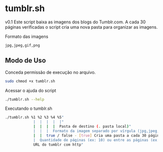 tumblr.sh
=========

v0.1
Este script baixa as imagens dos blogs do Tumblr.com.
A cada 30 páginas verificadas o script cria uma nova pasta para organizar as imagens.

Formato das imagens
```bash
jpg,jpeg,gif,png
```

Modo de Uso
--------------

Conceda permissão de execução no arquivo.
```bash
sudo chmod +x tumblr.sh
```

Acessar o ajuda do script
```bash
./tumblr.sh --help
```

Executando o tumblr.sh
```bash
./tumblr.sh %1 %2 %3 %4 %5"
             |  |  |  |  |"
             |  |  |  |  Pasta de destino (. pasta local)"
             |  |  |  Formato da imagem separado por vírgula (jpg,jpeg,gif,png)"
             |  |  true / false - [true] Cria uma pasta a cada 30 páginas verificadas"
             |  Quantidade de páginas (ex: 10) ou entre as páginas (ex: 5-10)"
             URL do tumblr com http"
```
